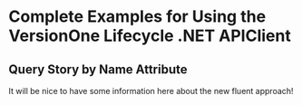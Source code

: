 # Complete Examples for Using the VersionOne Lifecycle .NET APIClient

## Query Story by Name Attribute

It will be nice to have some information here about the new fluent approach!
